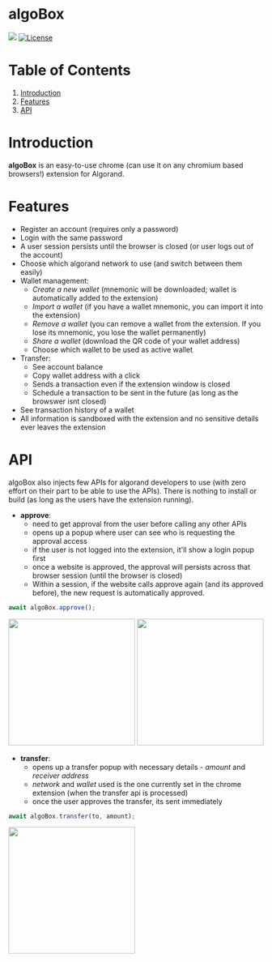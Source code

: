 # algoBox
![](https://img.shields.io/badge/React-v16.13-red)
[![License](https://img.shields.io/badge/license-MIT-green.svg)](https://opensource.org/licenses/MIT)

# Table of Contents
1. [Introduction](#introduction)
2. [Features](#features)
3. [API](#api)

# Introduction
**algoBox** is an easy-to-use chrome (can use it on any chromium based browsers!) extension for Algorand.

# Features
- Register an account (requires only a password)
- Login with the same password
- A user session persists until the browser is closed (or user logs out of the account)
- Choose which algorand network to use (and switch between them easily)
- Wallet management:
    - *Create a new wallet* (mnemonic will be downloaded; wallet is automatically added to the extension)
    - *Import a wallet* (if you have a wallet mnemonic, you can import it into the extension)
    - *Remove a wallet* (you can remove a wallet from the extension. If you lose its mnemonic, you lose the wallet permanently)
    - *Share a wallet* (download the QR code of your wallet address)
    - Choose which wallet to be used as active wallet
- Transfer:
    - See account balance
    - Copy wallet address with a click
    - Sends a transaction even if the extension window is closed
    - Schedule a transaction to be sent in the future (as long as the browswer isnt closed)
- See transaction history of a wallet
- All information is sandboxed with the extension and no sensitive details ever leaves the extension

# API
algoBox also injects few APIs for algorand developers to use (with zero effort on their part to be able to use the APIs). There is nothing to install or build (as long as the users have the extension running).

- **approve**:
    - need to get approval from the user before calling any other APIs
    - opens up a popup where user can see who is requesting the approval access
    - if the user is not logged into the extension, it'll show a login popup first
    - once a website is approved, the approval will persists across that browser session (until the browser is closed)
    - Within a session, if the website calls approve again (and its approved before), the new request is automatically approved.

```js
await algoBox.approve();
```

<img src="https://i.imgur.com/GRrqNGX.png" width="250" /> <img src="https://i.imgur.com/AkL4JIw.png" width="250" />

- **transfer**:
    - opens up a transfer popup with necessary details - *amount* and *receiver address*
    - *network* and *wallet* used is the one currently set in the chrome extension (when the transfer api is processed)
    - once the user approves the transfer, its sent immediately

```js
await algoBox.transfer(to, amount);
```

<img src="https://i.imgur.com/ekpy7be.png" width="250" />
